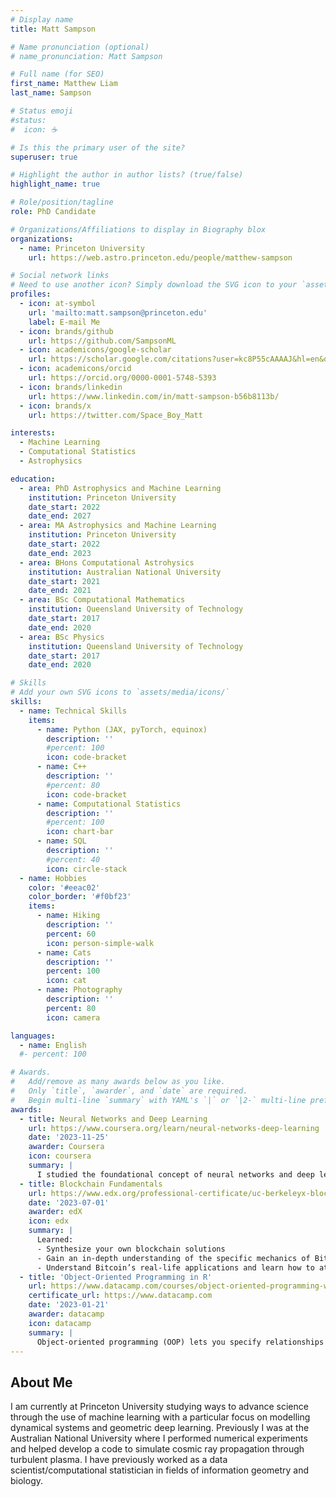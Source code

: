 ```yaml
---
# Display name
title: Matt Sampson

# Name pronunciation (optional)
# name_pronunciation: Matt Sampson

# Full name (for SEO)
first_name: Matthew Liam
last_name: Sampson

# Status emoji
#status:
#  icon: ☕️

# Is this the primary user of the site?
superuser: true

# Highlight the author in author lists? (true/false)
highlight_name: true

# Role/position/tagline
role: PhD Candidate

# Organizations/Affiliations to display in Biography blox
organizations:
  - name: Princeton University
    url: https://web.astro.princeton.edu/people/matthew-sampson

# Social network links
# Need to use another icon? Simply download the SVG icon to your `assets/media/icons/` folder.
profiles:
  - icon: at-symbol
    url: 'mailto:matt.sampson@princeton.edu'
    label: E-mail Me
  - icon: brands/github
    url: https://github.com/SampsonML
  - icon: academicons/google-scholar
    url: https://scholar.google.com/citations?user=kc8P55cAAAAJ&hl=en&oi=sra
  - icon: academicons/orcid
    url: https://orcid.org/0000-0001-5748-5393
  - icon: brands/linkedin
    url: https://www.linkedin.com/in/matt-sampson-b56b8113b/
  - icon: brands/x
    url: https://twitter.com/Space_Boy_Matt

interests:
  - Machine Learning
  - Computational Statistics
  - Astrophysics

education:
  - area: PhD Astrophysics and Machine Learning
    institution: Princeton University
    date_start: 2022
    date_end: 2027
  - area: MA Astrophysics and Machine Learning
    institution: Princeton University
    date_start: 2022
    date_end: 2023
  - area: BHons Computational Astrohysics
    institution: Australian National University
    date_start: 2021
    date_end: 2021
  - area: BSc Computational Mathematics
    institution: Queensland University of Technology
    date_start: 2017
    date_end: 2020
  - area: BSc Physics
    institution: Queensland University of Technology
    date_start: 2017
    date_end: 2020

# Skills
# Add your own SVG icons to `assets/media/icons/`
skills:
  - name: Technical Skills
    items:
      - name: Python (JAX, pyTorch, equinox)
        description: ''
        #percent: 100
        icon: code-bracket
      - name: C++
        description: ''
        #percent: 80
        icon: code-bracket
      - name: Computational Statistics
        description: ''
        #percent: 100
        icon: chart-bar
      - name: SQL
        description: ''
        #percent: 40
        icon: circle-stack
  - name: Hobbies
    color: '#eeac02'
    color_border: '#f0bf23'
    items:
      - name: Hiking
        description: ''
        percent: 60
        icon: person-simple-walk
      - name: Cats
        description: ''
        percent: 100
        icon: cat
      - name: Photography
        description: ''
        percent: 80
        icon: camera

languages:
  - name: English
  #- percent: 100

# Awards.
#   Add/remove as many awards below as you like.
#   Only `title`, `awarder`, and `date` are required.
#   Begin multi-line `summary` with YAML's `|` or `|2-` multi-line prefix and indent 2 spaces below.
awards:
  - title: Neural Networks and Deep Learning
    url: https://www.coursera.org/learn/neural-networks-deep-learning
    date: '2023-11-25'
    awarder: Coursera
    icon: coursera
    summary: |
      I studied the foundational concept of neural networks and deep learning. By the end, I was familiar with the significant technological trends driving the rise of deep learning; build, train, and apply fully connected deep neural networks; implement efficient (vectorized) neural networks; identify key parameters in a neural network’s architecture; and apply deep learning to your own applications.
  - title: Blockchain Fundamentals
    url: https://www.edx.org/professional-certificate/uc-berkeleyx-blockchain-fundamentals
    date: '2023-07-01'
    awarder: edX
    icon: edx
    summary: |
      Learned:
      - Synthesize your own blockchain solutions
      - Gain an in-depth understanding of the specific mechanics of Bitcoin
      - Understand Bitcoin’s real-life applications and learn how to attack and destroy Bitcoin, Ethereum, smart contracts and Dapps, and alternatives to Bitcoin’s Proof-of-Work consensus algorithm
  - title: 'Object-Oriented Programming in R'
    url: https://www.datacamp.com/courses/object-oriented-programming-with-s3-and-r6-in-r
    certificate_url: https://www.datacamp.com
    date: '2023-01-21'
    awarder: datacamp
    icon: datacamp
    summary: |
      Object-oriented programming (OOP) lets you specify relationships between functions and the objects that they can act on, helping you manage complexity in your code. This is an intermediate level course, providing an introduction to OOP, using the S3 and R6 systems. S3 is a great day-to-day R programming tool that simplifies some of the functions that you write. R6 is especially useful for industry-specific analyses, working with web APIs, and building GUIs.
---
```


## About Me

I am currently at Princeton University studying ways to advance science through the use of machine learning with a particular focus on modelling dynamical systems and geometric deep learning. Previously I was at the Australian National University where I performed numerical experiments and helped develop a code to simulate cosmic ray propagation through turbulent plasma. I have previously worked as a data scientist/computational statistician in fields of information geometry and biology.

